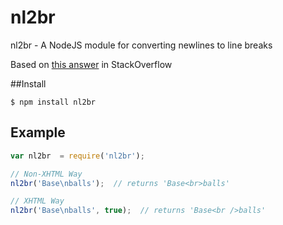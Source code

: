 nl2br
=====

nl2br - A NodeJS module for converting newlines to line breaks

Based on [this answer](http://stackoverflow.com/a/7467863/2422457) in StackOverflow

##Install

```
$ npm install nl2br
```

## Example ##
```javascript
var nl2br  = require('nl2br');

// Non-XHTML Way
nl2br('Base\nballs');  // returns 'Base<br>balls'

// XHTML Way
nl2br('Base\nballs', true);  // returns 'Base<br />balls'
```
